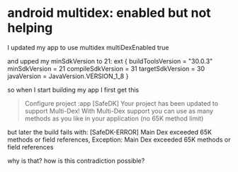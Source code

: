 
# android multidex: enabled but not helping

I updated my app to use multidex
multiDexEnabled true

and upped my minSdkVersion to 21:
ext {
        buildToolsVersion = "30.0.3"
        minSdkVersion = 21
        compileSdkVersion = 31
        targetSdkVersion = 30
        javaVersion = JavaVersion.VERSION_1_8
    }

so when I start building my app I first get this
> Configure project :app
[SafeDK] Your project has been updated to support Multi-Dex!
With Multi-Dex support you can use as many methods as you like in your application (no 65K method limit)


but later the build fails with:
[SafeDK-ERROR] Main Dex exceeded 65K methods or field references, Exception: Main Dex exceeded 65K methods or field references


why is that? how is this contradiction possible?

        